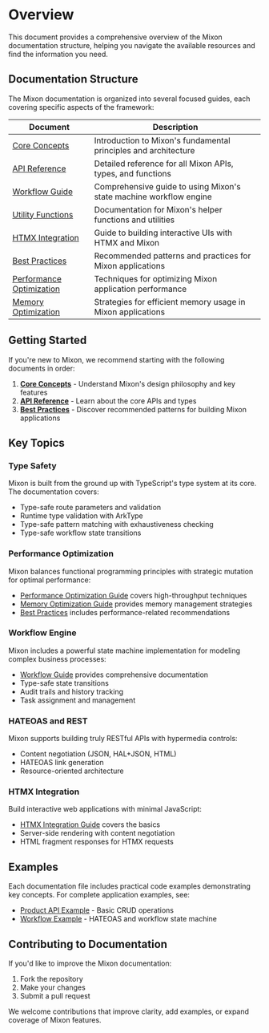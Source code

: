 # Overview

This document provides a comprehensive overview of the Mixon documentation structure, helping you navigate the available resources and find the information you need.

## Documentation Structure

The Mixon documentation is organized into several focused guides, each covering specific aspects of the framework:

| Document | Description |
|----------|-------------|
| [Core Concepts](./core-concepts.md) | Introduction to Mixon's fundamental principles and architecture |
| [API Reference](./api-reference.md) | Detailed reference for all Mixon APIs, types, and functions |
| [Workflow Guide](./workflow-guide.md) | Comprehensive guide to using Mixon's state machine workflow engine |
| [Utility Functions](./utility-functions.md) | Documentation for Mixon's helper functions and utilities |
| [HTMX Integration](./htmx-integration.md) | Guide to building interactive UIs with HTMX and Mixon |
| [Best Practices](./best-practices.md) | Recommended patterns and practices for Mixon applications |
| [Performance Optimization](./perf-optimization.md) | Techniques for optimizing Mixon application performance |
| [Memory Optimization](./mem-optimization.md) | Strategies for efficient memory usage in Mixon applications |

## Getting Started

If you're new to Mixon, we recommend starting with the following documents in order:

1. **[Core Concepts](./core-concepts.md)** - Understand Mixon's design philosophy and key features
2. **[API Reference](./api-reference.md)** - Learn about the core APIs and types
3. **[Best Practices](./best-practices.md)** - Discover recommended patterns for building Mixon applications

## Key Topics

### Type Safety

Mixon is built from the ground up with TypeScript's type system at its core. The documentation covers:

- Type-safe route parameters and validation
- Runtime type validation with ArkType
- Type-safe pattern matching with exhaustiveness checking
- Type-safe workflow state transitions

### Performance Optimization

Mixon balances functional programming principles with strategic mutation for optimal performance:

- [Performance Optimization Guide](./perf-optimization.md) covers high-throughput techniques
- [Memory Optimization Guide](./mem-optimization.md) provides memory management strategies
- [Best Practices](./best-practices.md) includes performance-related recommendations

### Workflow Engine

Mixon includes a powerful state machine implementation for modeling complex business processes:

- [Workflow Guide](./workflow-guide.md) provides comprehensive documentation
- Type-safe state transitions
- Audit trails and history tracking
- Task assignment and management

### HATEOAS and REST

Mixon supports building truly RESTful APIs with hypermedia controls:

- Content negotiation (JSON, HAL+JSON, HTML)
- HATEOAS link generation
- Resource-oriented architecture

### HTMX Integration

Build interactive web applications with minimal JavaScript:

- [HTMX Integration Guide](./htmx-integration.md) covers the basics
- Server-side rendering with content negotiation
- HTML fragment responses for HTMX requests

## Examples

Each documentation file includes practical code examples demonstrating key concepts. For complete application examples, see:

- [Product API Example](../examples/product/product-api.ts) - Basic CRUD operations
- [Workflow Example](../examples/workflow/workflow.ts) - HATEOAS and workflow state machine

## Contributing to Documentation

If you'd like to improve the Mixon documentation:

1. Fork the repository
2. Make your changes
3. Submit a pull request

We welcome contributions that improve clarity, add examples, or expand coverage of Mixon features.
